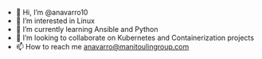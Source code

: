 - 👋 Hi, I’m @anavarro10
- 👀 I’m interested in Linux
- 🌱 I’m currently learning Ansible and Python
- 💞️ I’m looking to collaborate on Kubernetes and Containerization projects
- 📫 How to reach me anavarro@manitoulingroup.com
